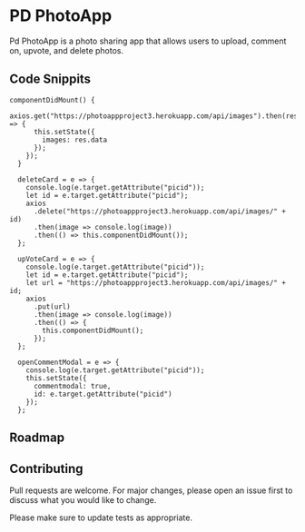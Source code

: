 # PD PhotoApp

Pd PhotoApp is a photo sharing app that allows users to upload, comment on, upvote, and delete photos.



## Code Snippits

```
componentDidMount() {
    axios.get("https://photoappproject3.herokuapp.com/api/images").then(res => {
      this.setState({
        images: res.data
      });
    });
  }

  deleteCard = e => {
    console.log(e.target.getAttribute("picid"));
    let id = e.target.getAttribute("picid");
    axios
      .delete("https://photoappproject3.herokuapp.com/api/images/" + id)
      .then(image => console.log(image))
      .then(() => this.componentDidMount());
  };

  upVoteCard = e => {
    console.log(e.target.getAttribute("picid"));
    let id = e.target.getAttribute("picid");
    let url = "https://photoappproject3.herokuapp.com/api/images/" + id;
    axios
      .put(url)
      .then(image => console.log(image))
      .then(() => {
        this.componentDidMount();
      });
  };

  openCommentModal = e => {
    console.log(e.target.getAttribute("picid"));
    this.setState({
      commentmodal: true,
      id: e.target.getAttribute("picid")
    });
  };
```
## Roadmap


## Contributing
Pull requests are welcome. For major changes, please open an issue first to discuss what you would like to change.

Please make sure to update tests as appropriate.